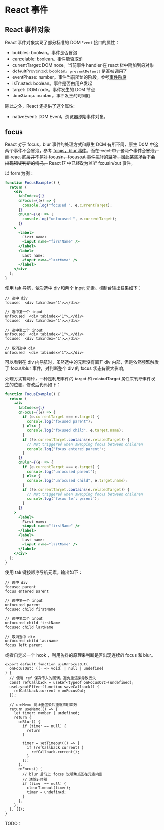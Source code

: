 # React 事件

## React 事件对象

React 事件对象实现了部分标准的 DOM `Event` 接口的属性：

- bubbles: boolean。事件是否冒泡
- cancelable: boolean。事件能否取消
- currentTarget: DOM node。当前事件 handler 在 react 树中附加到的对象
- defaultPrevented: boolean。`preventDefault` 是否被调用了
- eventPhase: number。事件当前所处的阶段。参考[事件阶段](../html/Event.md#事件阶段)
- isTrusted: boolean。事件是否由用户发起
- target: DOM node。事件发生的 DOM 节点
- timeStamp: number。事件发生的时间戳

除此之外，React 还提供了这个属性:

- nativeEvent: DOM Event。浏览器原始事件对象。

## focus

React 对于 focus，blur 事件的处理方式和原生 DOM 有所不同，原生 DOM 中这两个事件不会冒泡，参考 [focus，blur 事件](。。/html/Event。md#焦点事件)。~~而在 react 中，这两个事件会冒泡，而 react 底层并不是对 focusin，focusout 事件进行的监听，因此某些场合下会出现错误判断的情况。~~ React 17 中已经改为监听 focusin/out 事件。

以 form 为例：

```jsx
function FocusExample() {
  return (
    <div
      tabIndex={1}
      onFocus={(e) => {
        console.log("focused ", e.currentTarget);
      }}
      onBlur={(e) => {
        console.log("unfocused ", e.currentTarget);
      }}
    >
      <label>
        First name:
        <input name="firstName" />
      </label>
      <label>
        Last name:
        <input name="lastName" />
      </label>
    </div>
  );
}
```

使用 tab 导航，依次选中 div 和两个 input 元素。控制台输出结果如下：

```
// 选中 div
focused  <div tabindex="1">…</div>

// 选中第一个 input
unfocused  <div tabindex="1">…</div>
focused  <div tabindex="1">…</div>

// 选中第二个 input
unfocused  <div tabindex="1">…</div>
focused  <div tabindex="1">…</div>

// 取消选中 div
unfocused  <div tabindex="1">…</div>
```

可以看到在 div 内导航时，虽然选中的元素没有离开 div 内部，但是依然频繁触发了 focus/blur 事件，对判断整个 div 的 focus 状态有很大影响。

处理方式有两种，一种是利用事件的 target 和 relatedTarget 属性来判断事件发生的位置，修改后代码如下：

```jsx
function FocusExample() {
  return (
    <div
      tabIndex={1}
      onFocus={(e) => {
        if (e.currentTarget === e.target) {
          console.log("focused parent");
        } else {
          console.log("focused child", e.target.name);
        }
        if (!e.currentTarget.contains(e.relatedTarget)) {
          // Not triggered when swapping focus between children
          console.log("focus entered parent");
        }
      }}
      onBlur={(e) => {
        if (e.currentTarget === e.target) {
          console.log("unfocused parent");
        } else {
          console.log("unfocused child", e.target.name);
        }
        if (!e.currentTarget.contains(e.relatedTarget)) {
          // Not triggered when swapping focus between children
          console.log("focus left parent");
        }
      }}
    >
      <label>
        First name:
        <input name="firstName" />
      </label>
      <label>
        Last name:
        <input name="lastName" />
      </label>
    </div>
  );
}
```

使用 tab 键按顺序导航元素，输出如下：

```
// 选中 div
focused parent
focus entered parent

// 选中第一个 input
unfocused parent
focused child firstName

// 选中第二个 input
unfocused child firstName
focused child lastName

// 取消选中 div
unfocused child lastName
focus left parent
```

或者自定义一个 hook ，利用防抖的原理来判断是否出现连续的 focus 和 blur。

```tsx
export default function useOnFocusOut(
  onFocusOut: (() => void) | null | undefined
) {
  // 使用 ref 保存传入的回调，避免重渲染导致丢失
  const refCallback = useRef<typeof onFocusOut>(undefined);
  useLayoutEffect(function saveCallback() {
    refCallback.current = onFocusOut;
  });

  // useMemo 防止重渲染后重新声明函数
  return useMemo(() => {
    let timer: number | undefined;
    return {
      onBlur() {
        if (timer == null) {
          return;
        }

        timer = setTimeout(() => {
          if (refCallback.current) {
            refCallback.current();
          }
        });
      },
      onFocus() {
        // blur 后马上 focus 说明焦点还在元素内部
        // 清除计时器
        if (timer == null) {
          clearTimeout(timer);
          timer = undefined;
        }
      },
    };
  }, []);
}
```

TODO：

